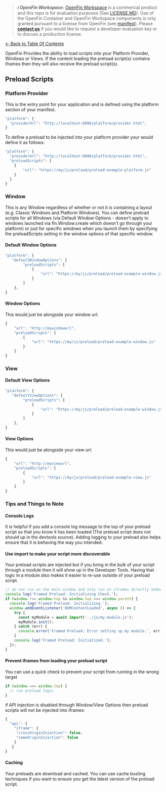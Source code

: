 > **_:information_source: OpenFin Workspace:_** [OpenFin Workspace](https://www.openfin.co/workspace/) is a commercial product and this repo is for evaluation purposes (See [LICENSE.MD](../LICENSE.MD)). Use of the OpenFin Container and OpenFin Workspace components is only granted pursuant to a license from OpenFin (see [manifest](../public/manifest.fin.json)). Please [**contact us**](https://www.openfin.co/workspace/poc/) if you would like to request a developer evaluation key or to discuss a production license.

[<- Back to Table Of Contents](../README.md)

OpenFin Provides the ability to load scripts into your Platform Provider, Windows or Views. If the content loading the preload script(s) contains iframes then they will also receive the preload script(s).

## Preload Scripts

### Platform Provider

This is the entry point for your application and is defined using the platform section of your manifest.

```js
"platform": {
  "providerUrl": "http://localhost:8080/platform/provider.html",
}
```

To define a preload to be injected into your platform provider your would define it as follows:

```js
"platform": {
  "providerUrl": "http://localhost:8080/platform/provider.html",
  "preloadScripts": [
    {
        "url": "https://my/js/preload/preload-example-platform.js"
    }
  ]
}
```

### Window

This is any Window regardless of whether or not it is containing a layout (e.g. Classic Windows and Platform Windows). You can define preload scripts for all Windows (via Default Window Options - doesn't apply to windows launched via fin.Window.create which doesn't go through your platform) or just for specific windows when you launch them by specifying the preloadScripts setting in the window options of that specific window.

#### Default Window Options

```js
"platform": {
   "defaultWindowOptions": {
        "preloadScripts": [
            {
                "url": "https://my/js/preload/preload-example-window.js"
            }
        ]
    },
}
```

#### Window Options

This would just be alongside your window url:

```js
{
    "url": "http://mywindowurl",
    "preloadScripts": [
        {
            "url": "https://my/js/preload/preload-example-window.js"
        }
    ]
}
```

### View

#### Default View Options

```js
"platform": {
   "defaultViewOptions": {
        "preloadScripts": [
            {
                "url": "https://my/js/preload/preload-example-window.js"
            }
        ]
    },
}
```

#### View Options

This would just be alongside your view url:

```js
{
    "url": "http://myviewurl",
    "preloadScripts": [
        {
            "url": "https://my/js/preload/preload-example-view.js"
        }
    ]
}
```

### Tips and Things to Note

#### Console Logs

It is helpful if you add a console log message to the top of your preload script so that you know it has been loaded (The preload script does not should up in the devtools source). Adding logging to your preload also helps ensure that it is behaving the way you intended.

#### Use import to make your script more discoverable

Your preload scripts are injected but if you bring in the bulk of your script through a module then it will show up in the Developer Tools. Having that logic in a module also makes it easier to re-use outside of your preload script.

```js
// do not run on the main window and only run on iframes directly added to the main window/view
console.log('Framed Preload: Initializing Check.');
if (window !== window.top && window.top === window.parent) {
  console.log('Framed Preload: Initializing.');
  window.addEventListener('DOMContentLoaded', async () => {
    try {
      const myModule = await import('../js/my.module.js');
      myModule.init();
    } catch (err) {
      console.error('Framed Preload: Error setting up my module.', err);
    }
    console.log('Framed Preload: Initialized.');
  });
}
```

#### Prevent iframes from loading your preload script

You can use a quick check to prevent your script from running in the wrong target

```js
if (window === window.top) {
  // run preload logic
}
```

if API injection is disabled through Window/View Options then preload scripts will not be injected into iframes:

```js
{
  "api": {
    "iframe": {
     "crossOriginInjection": false,
     "sameOriginInjection": false
    }
   }
}
```

#### Caching

Your preloads are download and cached. You can use cache busting techniques if you want to ensure you get the latest version of the preload script.
